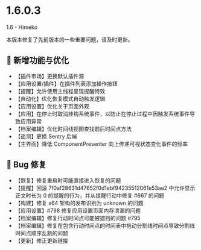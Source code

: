 # 1.6.0.3

1.6 - Himeko

本版本修复了先前版本的一些重要问题，请及时更新。

## 🚀 新增功能与优化

- 【插件市场】更换默认插件源
- 【应用设置/插件】在插件列表添加操作按钮
- 【提醒】允许使用主线程呈现提醒特效
- 【自动化】优化恢复模式自动触发逻辑
- 【应用设置】优化关于页面外观
- 【应用】在停止时取消挂钩系统事件，以防止在停止过程中因触发系统事件导致应用异常
- 【档案编辑】优化时间线视图查找前后时间点方法
- 【遥测】更换 Sentry 后端
- 【主界面】降低 ComponentPresenter 向上传递可视状态变化事件的频率

## 🐛 Bug 修复

- 【恢复】修复重启时可能直接进入恢复的问题
- 【提醒】回滚 7f0af28631d47652f0d1ebf94235512061e53ae2 中允许显示正文时长为 0 的提醒的行为，并从提醒行动中修复 #667 的问题
- 【构建】修复 x64 架构的发布识别为 unknown 的问题
- 【应用设置】#798 修复应用设置页面内存泄漏的问题
- 【档案编辑】修复行动时间点可能被遮挡的问题 #795
- 【档案编辑】修复在包含行动时间点的时间表中拖动分割线时间点导致分割线时间点顺序乱跳的问题
- 【更新】修正更新链接
